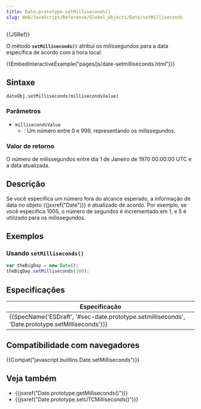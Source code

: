 ```yaml
---
title: Date.prototype.setMilliseconds()
slug: Web/JavaScript/Reference/Global_Objects/Date/setMilliseconds
---
```

{{JSRef}}

O método **`setMilliseconds()`** atribui os milissegundos para a data específica de acordo com a hora local.

{{EmbedInteractiveExample("pages/js/date-setmilliseconds.html")}}

## Sintaxe

```
dateObj.setMilliseconds(millisecondsValue)
```

### Parâmetros

- `millisecondsValue`
  - : Um número entre 0 e 999, representando os milissegundos.

### Valor de retorno

O número de milissegundos entre dia 1 de Janeiro de 1970 00:00:00 UTC e a data atualizada.

## Descrição

Se você especifica um número fora do alcance esperado, a informação de data no objeto {{jsxref("Date")}} é atualizado de acordo. Por exemplo, se você especifica 1005, o número de segundos é incrementado em 1, e 5 é utilizado para os milissegundos.

## Exemplos

### Usando `setMilliseconds()`

```js
var theBigDay = new Date();
theBigDay.setMilliseconds(100);
```

## Especificações

| Especificação                                                                                                                    |
| -------------------------------------------------------------------------------------------------------------------------------- |
| {{SpecName('ESDraft', '#sec-date.prototype.setmilliseconds', 'Date.prototype.setMilliseconds')}} |

## Compatibilidade com navegadores

{{Compat("javascript.builtins.Date.setMilliseconds")}}

## Veja também

- {{jsxref("Date.prototype.getMilliseconds()")}}
- {{jsxref("Date.prototype.setUTCMilliseconds()")}}
